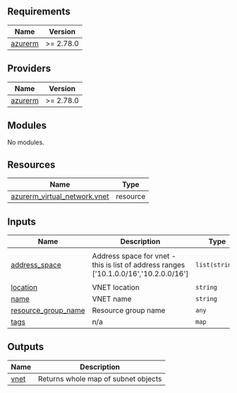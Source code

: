 <!-- BEGIN_TF_DOCS -->
## Requirements

| Name | Version |
|------|---------|
| <a name="requirement_azurerm"></a> [azurerm](#requirement\_azurerm) | >= 2.78.0 |

## Providers

| Name | Version |
|------|---------|
| <a name="provider_azurerm"></a> [azurerm](#provider\_azurerm) | >= 2.78.0 |

## Modules

No modules.

## Resources

| Name | Type |
|------|------|
| [azurerm_virtual_network.vnet](https://registry.terraform.io/providers/hashicorp/azurerm/latest/docs/resources/virtual_network) | resource |

## Inputs

| Name | Description | Type | Default | Required |
|------|-------------|------|---------|:--------:|
| <a name="input_address_space"></a> [address\_space](#input\_address\_space) | Address space for vnet - this is list of address ranges ['10.1.0.0/16','10.2.0.0/16'] | `list(string)` | <pre>[<br>  "10.0.0.0/8"<br>]</pre> | no |
| <a name="input_location"></a> [location](#input\_location) | VNET location | `string` | n/a | yes |
| <a name="input_name"></a> [name](#input\_name) | VNET name | `string` | n/a | yes |
| <a name="input_resource_group_name"></a> [resource\_group\_name](#input\_resource\_group\_name) | Resource group name | `any` | n/a | yes |
| <a name="input_tags"></a> [tags](#input\_tags) | n/a | `map` | `{}` | no |

## Outputs

| Name | Description |
|------|-------------|
| <a name="output_vnet"></a> [vnet](#output\_vnet) | Returns whole map of subnet objects |
<!-- END_TF_DOCS -->